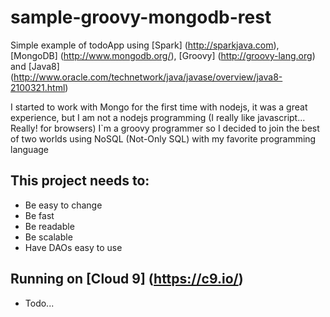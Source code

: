 # sample-groovy-mongodb-rest
Simple example of todoApp using [Spark] (http://sparkjava.com), [MongoDB] (http://www.mongodb.org/), [Groovy] (http://groovy-lang.org) and [Java8] (http://www.oracle.com/technetwork/java/javase/overview/java8-2100321.html)

I started to work with Mongo for the first time with nodejs, it was a great experience, but I am not a nodejs programming (I really like javascript... Really! for browsers) I`m a groovy programmer so I decided to join the best of two worlds using NoSQL (Not-Only SQL) with my favorite programming language

## This project needs to:
- Be easy to change
- Be fast
- Be readable
- Be scalable
- Have DAOs easy to use

## Running on [Cloud 9] (https://c9.io/)
- Todo...
